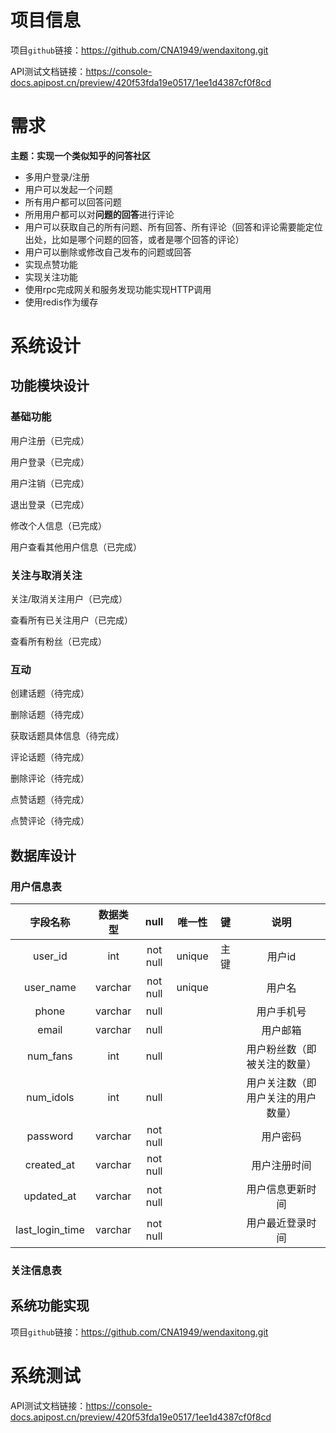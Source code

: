 # 项目信息

项目`github`链接：https://github.com/CNA1949/wendaxitong.git

API测试文档链接：https://console-docs.apipost.cn/preview/420f53fda19e0517/1ee1d4387cf0f8cd



# 需求

**主题：实现一个类似知乎的问答社区**

- 多用户登录/注册
- 用户可以发起一个问题
- 所有用户都可以回答问题
- 所用用户都可以对**问题的回答**进行评论
- 用户可以获取自己的所有问题、所有回答、所有评论（回答和评论需要能定位出处，比如是哪个问题的回答，或者是哪个回答的评论）
- 用户可以删除或修改自己发布的问题或回答
- 实现点赞功能
- 实现关注功能
- 使用rpc完成网关和服务发现功能实现HTTP调用
- 使用redis作为缓存

	





# 系统设计

## 功能模块设计

### 基础功能

用户注册（已完成）

用户登录（已完成）

用户注销（已完成）

退出登录（已完成）

修改个人信息（已完成）

用户查看其他用户信息（已完成）

### 关注与取消关注

关注/取消关注用户（已完成）

查看所有已关注用户（已完成）

查看所有粉丝（已完成）



### 互动

创建话题（待完成）



删除话题（待完成）



获取话题具体信息（待完成）



评论话题（待完成）



删除评论（待完成）



点赞话题（待完成）



点赞评论（待完成）



## 数据库设计

### 用户信息表

|    字段名称     | 数据类型 |   null   | 唯一性 |  键  |                说明                |
| :-------------: | :------: | :------: | :----: | :--: | :--------------------------------: |
|     user_id     |   int    | not null | unique | 主键 |               用户id               |
|    user_name    | varchar  | not null | unique |      |               用户名               |
|      phone      | varchar  |   null   |        |      |             用户手机号             |
|      email      | varchar  |   null   |        |      |              用户邮箱              |
|    num_fans     |   int    |   null   |        |      |    用户粉丝数（即被关注的数量）    |
|    num_idols    |   int    |   null   |        |      | 用户关注数（即用户关注的用户数量） |
|    password     | varchar  | not null |        |      |              用户密码              |
|   created_at    | varchar  | not null |        |      |            用户注册时间            |
|   updated_at    | varchar  | not null |        |      |          用户信息更新时间          |
| last_login_time | varchar  | not null |        |      |          用户最近登录时间          |



### 关注信息表





## 系统功能实现

项目`github`链接：https://github.com/CNA1949/wendaxitong.git



# 系统测试

API测试文档链接：https://console-docs.apipost.cn/preview/420f53fda19e0517/1ee1d4387cf0f8cd

